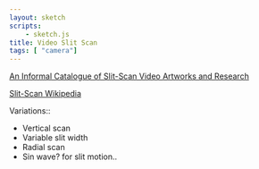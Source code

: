 ```yaml
---
layout: sketch
scripts: 
    - sketch.js    
title: Video Slit Scan
tags: [ "camera"]    
---
```


[An Informal Catalogue of Slit-Scan Video Artworks and Research](http://www.flong.com/texts/lists/slit_scan/)    

[Slit-Scan Wikipedia](https://en.wikipedia.org/wiki/Slit-scan_photography)   

Variations:: 

* Vertical scan
* Variable slit width
* Radial scan
* Sin wave? for slit motion..